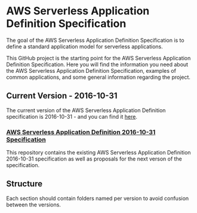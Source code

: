 # AWS Serverless Application Definition Specification

The goal of the AWS Serverless Application Definition Specification is to define a standard application model for serverless applications.

This GitHub project is the starting point for the AWS Serverless Application Definition Specification. Here you will find the information you need about the AWS Serverless Application Definition Specification, examples of common applications, and some general information regarding the project.

## Current Version - 2016-10-31

The current version of the AWS Serverless Application Definition specification is 2016-10-31 - and you can find it [here](versions/2016-10-31.md).

### [AWS Serverless Application Definition 2016-10-31 Specification](versions/2016-10-31.md)

This repository contains the existing AWS Serverless Application Definition 2016-10-31 specification as well as proposals for the next verson of the specification.

## Structure

Each section should contain folders named per version to avoid confusion between the versions.
